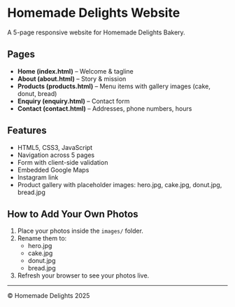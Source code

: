 # Homemade Delights Website

A 5-page responsive website for Homemade Delights Bakery.

## Pages
- **Home (index.html)** – Welcome & tagline
- **About (about.html)** – Story & mission
- **Products (products.html)** – Menu items with gallery images (cake, donut, bread)
- **Enquiry (enquiry.html)** – Contact form
- **Contact (contact.html)** – Addresses, phone numbers, hours

## Features
- HTML5, CSS3, JavaScript
- Navigation across 5 pages
- Form with client-side validation
- Embedded Google Maps
- Instagram link
- Product gallery with placeholder images: hero.jpg, cake.jpg, donut.jpg, bread.jpg

## How to Add Your Own Photos
1. Place your photos inside the `images/` folder.
2. Rename them to:
   - hero.jpg
   - cake.jpg
   - donut.jpg
   - bread.jpg
3. Refresh your browser to see your photos live.

---
© Homemade Delights 2025
